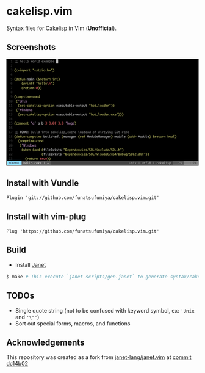 # cakelisp.vim

Syntax files for [Cakelisp](https://macoy.me/code/macoy/cakelisp) in Vim (**Unofficial**).

## Screenshots

![screenshot](screenshots/cakelisp-vim-screenshot.png)

## Install with Vundle

```vim
Plugin 'git://github.com/funatsufumiya/cakelisp.vim.git'
```

## Install with vim-plug

```vim
Plug 'https://github.com/funatsufumiya/cakelisp.vim.git'
```

## Build

- Install [Janet](https://janet-lang.org/)

```bash
$ make # This execute `janet scripts/gen.janet` to generate syntax/cakelisp.vim
```

## TODOs

- Single quote string (not to be confused with keyword symbol, ex: `'Unix` and `'\"'`)
- Sort out special forms, macros, and functions

## Acknowledgements

This repository was created as a fork from [janet-lang/janet.vim](https://github.com/janet-lang/janet.vim) at [commit dc14b02](https://github.com/janet-lang/janet.vim/commit/dc14b02f2820bc2aca777a1eeec48627ae6555bf)
